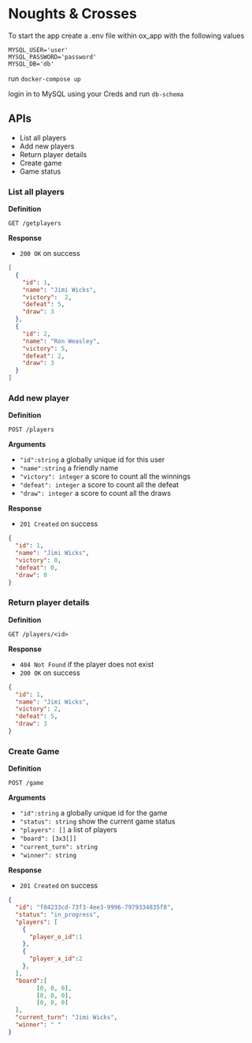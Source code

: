 # Noughts & Crosses

To start the app create a .env file within ox_app with the following values

```MYSQL_HOST='database'
MYSQL_USER='user'
MYSQL_PASSWORD='password'
MYSQL_DB='db'
```
run `docker-compose up`

login in to MySQL using your Creds and run `db-schema`

## APIs
- List all players
- Add new players
- Return player details
- Create game
- Game status

### List all players

**Definition**

 `GET /getplayers`

 **Response**

 - `200 OK` on success

 ```json
 [
   {
     "id": 1,
     "name": "Jimi Wicks",
     "victory":  2,
     "defeat": 5,
     "draw": 3
   },
   {
     "id": 2,
     "name": "Ron Weasley",
     "victory": 5,
     "defeat": 2,
     "draw": 3
   }
 ]
 ```

### Add new player

**Definition**

`POST /players`

**Arguments**

- `"id":string` a globally unique id for this user
- `"name":string` a friendly name
- `"victory": integer` a score to count all the winnings
- `"defeat": integer` a score to count all the defeat
- `"draw": integer` a score to count all the draws

**Response**

- `201 Created` on success

```json
{
  "id": 1,
  "name": "Jimi Wicks",
  "victory": 0,
  "defeat": 0,
  "draw": 0
}
```

### Return player details

**Definition**

`GET /players/<id>`

**Response**

- `404 Not Found` if the player does not exist
- `200 OK` on success

```json
{
  "id": 1,
  "name": "Jimi Wicks",
  "victory": 2,
  "defeat": 5,
  "draw": 3
}
```

### Create Game

**Definition**

`POST /game`

**Arguments**

- `"id":string` a globally unique id for the game
- `"status": string` show the current game status
- `"players": []` a list of players
- `"board": [3x3[]]`
- `"current_turn": string` 
- `"winner": string` 

**Response**

- `201 Created` on success

```json
{
  "id": "f84233cd-73f3-4ee3-9996-7979334835f8",
  "status": "in_progress",
  "players": [
    {
      "player_o_id":1
    },
    {
      "player_x_id":2
    },
  ],
  "board":[
		[0, 0, 0],
		[0, 0, 0],
		[0, 0, 0]
  ],
  "current_turn": "Jimi Wicks",
  "winner": " "
}
```
